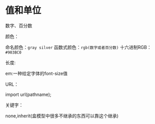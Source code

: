 值和单位
===

数字、百分数

颜色： 

命名颜色：```gray silver```
函数式颜色：```rgb(数字或者百分数)```
十六进制RGB：```#903BC0```


长度:

em:一种给定字体的font-size值

URL：

import url(pathname);

关键字：

none,inherit(盒模型中很多不继承的东西可以靠这个继承)